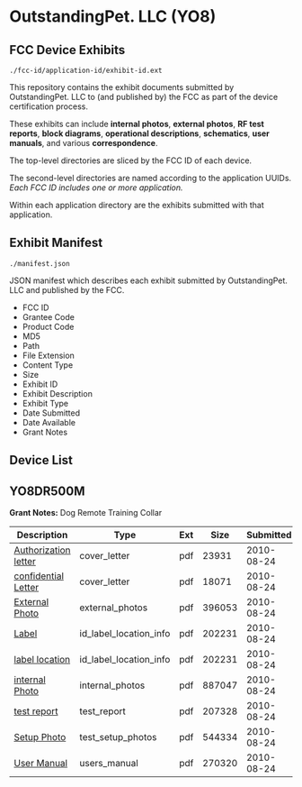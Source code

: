 # OutstandingPet. LLC (YO8)
## FCC Device Exhibits

```
./fcc-id/application-id/exhibit-id.ext
```

This repository contains the exhibit documents submitted by OutstandingPet. LLC to (and published by) the FCC as part of the device certification process.

These exhibits can include **internal photos**, **external photos**, **RF test reports**, **block diagrams**, **operational descriptions**, **schematics**, **user manuals**, and various **correspondence**.

The top-level directories are sliced by the FCC ID of each device.

The second-level directories are named according to the application UUIDs. *Each FCC ID includes one or more application.*

Within each application directory are the exhibits submitted with that application. 

## Exhibit Manifest

```
./manifest.json
```

JSON manifest which describes each exhibit submitted by OutstandingPet. LLC and published by the FCC.

- FCC ID
- Grantee Code
- Product Code
- MD5
- Path
- File Extension
- Content Type
- Size
- Exhibit ID
- Exhibit Description
- Exhibit Type
- Date Submitted
- Date Available
- Grant Notes

## Device List
## YO8DR500M
**Grant Notes:** Dog Remote Training Collar

| Description | Type | Ext | Size | Submitted | Available |
| ----------- | ---- | --- | ---- | --------- | --------- |
| [Authorization letter](YO8DR500M/e8f9d941a9aeb4c505523a02b7d5c83e/1332023.pdf) | cover_letter | pdf | 23931 | 2010-08-24 | 2010-08-24 |
| [confidential Letter](YO8DR500M/e8f9d941a9aeb4c505523a02b7d5c83e/1332024.pdf) | cover_letter | pdf | 18071 | 2010-08-24 | 2010-08-24 |
| [External Photo](YO8DR500M/e8f9d941a9aeb4c505523a02b7d5c83e/1332028.pdf) | external_photos | pdf | 396053 | 2010-08-24 | 2010-08-24 |
| [Label](YO8DR500M/e8f9d941a9aeb4c505523a02b7d5c83e/1332029.pdf) | id_label_location_info | pdf | 202231 | 2010-08-24 | 2010-08-24 |
| [label location](YO8DR500M/e8f9d941a9aeb4c505523a02b7d5c83e/1332029.pdf) | id_label_location_info | pdf | 202231 | 2010-08-24 | 2010-08-24 |
| [internal Photo](YO8DR500M/e8f9d941a9aeb4c505523a02b7d5c83e/1332031.pdf) | internal_photos | pdf | 887047 | 2010-08-24 | 2010-08-24 |
| [test report](YO8DR500M/e8f9d941a9aeb4c505523a02b7d5c83e/1332032.pdf) | test_report | pdf | 207328 | 2010-08-24 | 2010-08-24 |
| [Setup Photo](YO8DR500M/e8f9d941a9aeb4c505523a02b7d5c83e/1332033.pdf) | test_setup_photos | pdf | 544334 | 2010-08-24 | 2010-08-24 |
| [User Manual](YO8DR500M/e8f9d941a9aeb4c505523a02b7d5c83e/1332034.pdf) | users_manual | pdf | 270320 | 2010-08-24 | 2010-08-24 |
